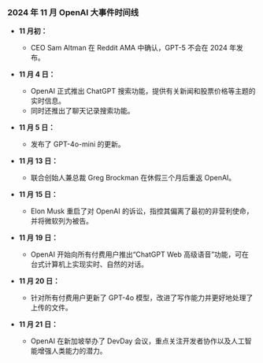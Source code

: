 ### 2024 年 11 月 OpenAI 大事件时间线

*   **11 月初：**
    *   CEO Sam Altman 在 Reddit AMA 中确认，GPT-5 不会在 2024 年发布。

*   **11 月 4 日：**
    *   OpenAI 正式推出 ChatGPT 搜索功能，提供有关新闻和股票价格等主题的实时信息。
    *   同时还推出了聊天记录搜索功能。

*   **11 月 5 日：**
    *   发布了 GPT-4o-mini 的更新。

*   **11 月 13 日：**
    *   联合创始人兼总裁 Greg Brockman 在休假三个月后重返 OpenAI。

*   **11 月 15 日：**
    *   Elon Musk 重启了对 OpenAI 的诉讼，指控其偏离了最初的非营利使命，并将微软列为被告。

*   **11 月 19 日：**
    *   OpenAI 开始向所有付费用户推出“ChatGPT Web 高级语音”功能，可在台式计算机上实现实时、自然的对话。

*   **11 月 20 日：**
    *   针对所有付费用户更新了 GPT-4o 模型，改进了写作能力并更好地处理了上传的文件。

*   **11 月 21 日：**
    *   OpenAI 在新加坡举办了 DevDay 会议，重点关注开发者协作以及人工智能增强人类能力的潜力。
